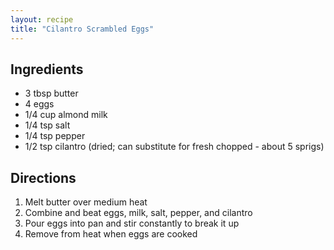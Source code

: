 ```yaml
---
layout: recipe
title: "Cilantro Scrambled Eggs"
---
```


## Ingredients

- 3 tbsp butter
- 4 eggs
- 1/4 cup almond milk
- 1/4 tsp salt
- 1/4 tsp pepper
- 1/2 tsp cilantro (dried; can substitute for fresh chopped - about 5 sprigs)


## Directions

1. Melt butter over medium heat
2. Combine and beat eggs, milk, salt, pepper, and cilantro
3. Pour eggs into pan and stir constantly to break it up
4. Remove from heat when eggs are cooked
